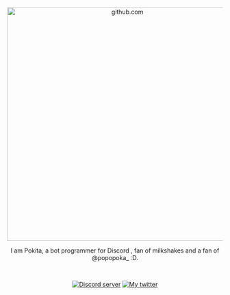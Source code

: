 </div>
<div align="center">
  <br />
  <p>
    <a href="https://github.com/Pipodestroyer"><img src="https://cdn.discordapp.com/attachments/841047102816911410/880946958041219092/poka_sin_fondo.png" width="546" alt="github.com" 
  /></a>
    <div align="center">
      <p>I am Pokita, a bot programmer for Discord , fan of milkshakes and a fan of @popopoka_ :D.
  </div>

  </p>
  <br />
  <p>
    <a href="https://discord.gg/axomy"><img src="https://img.shields.io/discord/222078108977594368?color=5865F2&logo=discord&logoColor=white" alt="Discord server" /></a>
    <a href=https://twitter.com/NPokita><img src="https://img.shields.io/twitter/follow/NPokita?color=5865F2&style=social?style=flat&logo=twitter" alt="My twitter" /></a>
  </p>
</div>
